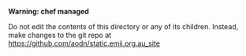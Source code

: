 **Warning: chef managed**

Do not edit the contents of this directory or any of its children.
Instead, make changes to the git repo at https://github.com/aodn/static.emii.org.au_site

